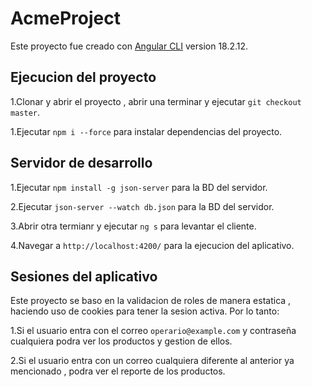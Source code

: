 # AcmeProject

Este proyecto fue creado con [Angular CLI](https://github.com/angular/angular-cli) version 18.2.12.

## Ejecucion del proyecto

1.Clonar y abrir el proyecto , abrir una terminar y ejecutar `git checkout master`.

1.Ejecutar `npm i --force` para instalar dependencias del proyecto.

## Servidor de desarrollo

1.Ejecutar `npm install -g json-server` para la BD del servidor.

2.Ejecutar `json-server --watch db.json` para la BD del servidor.

3.Abrir otra termianr y ejecutar `ng s` para levantar el cliente.

4.Navegar a `http://localhost:4200/` para la ejecucion del aplicativo.

## Sesiones del aplicativo

Este proyecto se baso en la validacion de roles de manera estatica , haciendo uso de cookies para tener la sesion activa.
Por lo tanto:

1.Si el usuario entra con el correo `operario@example.com` y contraseña cualquiera podra ver los productos y gestion de ellos.

2.Si el usuario entra con un correo cualquiera diferente al anterior ya mencionado , podra ver el reporte de los productos.
